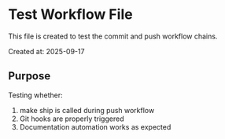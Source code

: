 # Test Workflow File

This file is created to test the commit and push workflow chains.

Created at: 2025-09-17

## Purpose
Testing whether:
1. make ship is called during push workflow
2. Git hooks are properly triggered
3. Documentation automation works as expected